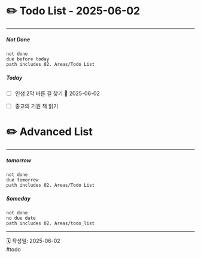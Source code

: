 # ✏️ Todo List  - 2025-06-02
---
##### Not Done
```tasks
not done
due before today
path includes 02. Areas/Todo List
```

##### Today
- [ ] 인생 2막 바른 길 찾기 📅 2025-06-02 
- [ ] 종교의 기원 책 읽기


# ✏️ Advanced List
---
##### tomorrow
```tasks
not done
due tomorrow
path includes 02. Areas/Todo List
```
##### Someday
```tasks
not done
no due date
path includes 02. Areas/todo_list
```
 
---
🗓 작성일: 2025-06-02  
#todo